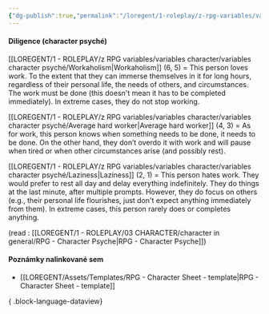 ```yaml
---
{"dg-publish":true,"permalink":"/loregent/1-roleplay/z-rpg-variables/variables-character/variables-character-psyche/diligence/"}
---
```


#### Diligence (character psyché)

[[LOREGENT/1 - ROLEPLAY/z RPG variables/variables character/variables character psyché/Workaholism\|Workaholism]] (6, 5) = This person loves work. To the extent that they can immerse themselves in it for long hours, regardless of their personal life, the needs of others, and circumstances. The work must be done (this doesn't mean it has to be completed immediately). In extreme cases, they do not stop working.

[[LOREGENT/1 - ROLEPLAY/z RPG variables/variables character/variables character psyché/Average hard worker\|Average hard worker]] (4, 3) = As for work, this person knows when something needs to be done, it needs to be done. On the other hand, they don’t overdo it with work and will pause when tired or when other circumstances arise (and possibly rest).

[[LOREGENT/1 - ROLEPLAY/z RPG variables/variables character/variables character psyché/Laziness\|Laziness]] (2, 1) = This person hates work. They would prefer to rest all day and delay everything indefinitely. They do things at the last minute, after multiple prompts. However, they do focus on others (e.g., their personal life flourishes, just don't expect anything immediately from them). In extreme cases, this person rarely does or completes anything.

(read : [[LOREGENT/1 - ROLEPLAY/03 CHARACTER/character in general/RPG - Character Psyche\|RPG - Character Psyche]])

#### Poznámky nalinkované sem
- [[LOREGENT/Assets/Templates/RPG - Character Sheet - template\|RPG - Character Sheet - template]]

{ .block-language-dataview}
